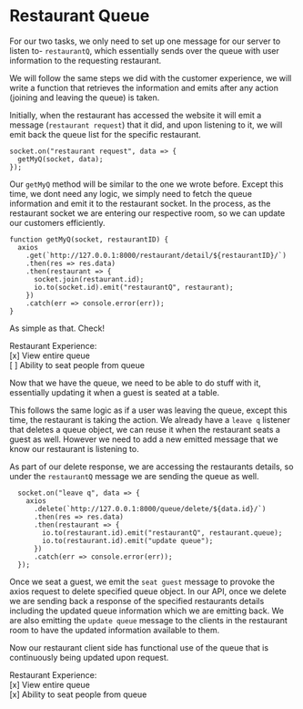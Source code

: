 # Restaurant Queue

For our two tasks, we only need to set up one message for our server to listen to- `restaurantQ`, which essentially sends over the queue with user information to the requesting restaurant. 

We will follow the same steps we did with the customer experience, we will write a function that retrieves the information and emits after any action (joining and leaving the queue) is taken.

 Initially, when the restaurant has accessed the website it will emit a message (`restaurant request`) that it did, and upon listening to it, we will emit back the queue list for the specific restaurant.

```
socket.on("restaurant request", data => {
  getMyQ(socket, data);
});
```

Our `getMyQ` method will be similar to the one we wrote before. Except this time, we dont need any logic, we simply need to fetch the queue information and emit it to the restaurant socket. In the process, as the restaurant socket we are entering our respective room, so we can update our customers efficiently. 

```
function getMyQ(socket, restaurantID) {
  axios
    .get(`http://127.0.0.1:8000/restaurant/detail/${restaurantID}/`)
    .then(res => res.data)
    .then(restaurant => {
      socket.join(restaurant.id);
      io.to(socket.id).emit("restaurantQ", restaurant);
    })
    .catch(err => console.error(err));
}
```

As simple as that. Check!

Restaurant Experience:  
[x] View entire queue   
[ ] Ability to seat people from queue

Now that we have the queue, we need to be able to do stuff with it, essentially updating it when a guest is seated at a table. 

This follows the same logic as if a user was leaving the queue, except this time, the restaurant is taking the action.
We already have a `leave q` listener that deletes a queue object, we can reuse it when the restaurant seats a guest as well. However we need to add a new emitted message that we know our restaurant is listening to. 

As part of our delete response, we are accessing the restaurants details, so under the `restaurantQ` message we are sending the queue as well. 

```
  socket.on("leave q", data => {
    axios
      .delete(`http://127.0.0.1:8000/queue/delete/${data.id}/`)
      .then(res => res.data)
      .then(restaurant => {
        io.to(restaurant.id).emit("restaurantQ", restaurant.queue);
        io.to(restaurant.id).emit("update queue");
      })
      .catch(err => console.error(err));
  });
```

Once we seat a guest, we emit the `seat guest` message to provoke the axios request to delete specified queue object. In our API, once we delete we are sending back a response of the specified restaurants details including the updated queue information which we are emitting back. We are also emitting the `update queue` message to the clients in the restaurant room to have the updated information available to them.

Now our restaurant client side has functional use of the queue that is continuously being updated upon request. 

Restaurant Experience:  
[x] View entire queue   
[x] Ability to seat people from queue